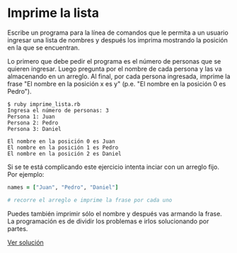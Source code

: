 # Imprime la lista

Escribe un programa para la línea de comandos que le permita a un usuario ingresar una lista de nombres y después los imprima mostrando la posición en la que se encuentran.

Lo primero que debe pedir el programa es el número de personas que se quieren ingresar. Luego pregunta por el nombre de cada persona y las va almacenando en un arreglo. Al final, por cada persona ingresada, imprime la frase "El nombre en la posición x es y" (p.e. "El nombre en la posición 0 es Pedro").

```
$ ruby imprime_lista.rb
Ingresa el número de personas: 3
Persona 1: Juan
Persona 2: Pedro
Persona 3: Daniel

El nombre en la posición 0 es Juan
El nombre en la posición 1 es Pedro
El nombre en la posición 2 es Daniel
```

Si se te está complicando este ejercicio intenta inciar con un arreglo fijo. Por ejemplo:

```ruby
names = ["Juan", "Pedro", "Daniel"]

# recorre el arreglo e imprime la frase por cada uno
```

Puedes también imprimir sólo el nombre y después vas armando la frase. La programación es de dividir los problemas e irlos solucionando por partes.

[Ver solución](solutions/imprime_lista.rb)
